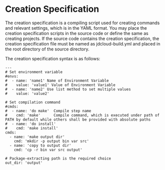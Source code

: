 # Creation Specification

The creation specification is a compiling script used for creating commands and relevant settings, which is in the YAML format. You may place the creation specification scripts in the source code or define the same as creating projects. If the source code contains the creation specification, the creation specification file must be named as jdcloud-build.yml and placed in the root directory of the source directory.

The creation specification syntax is as follows:

```
---
# Set environment variable
#envs:
#  - name: 'name1' Name of Environment Variable
#    value: 'value1' Value of Environment Variable
#  - name: 'name2' Use list method to set multiple values
#    value: 'value2'

# Set compilation command
#cmds: 
#  - name: 'do make'  Compile step name
#    cmd: 'make'      Compile command, which is executed under path of PATH by default while others shall be provided with absolute paths
#  - name: 'do install'
#    cmd: 'make install'
cmds:
  - name: 'make output dir'
    cmd: 'mkdir -p output bin var src'
  - name: 'copy to output dir'
    cmd: 'cp -r bin var src output'

# Package-extracting path is the required choice
out_dir: 'output'
```


